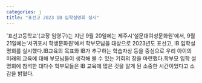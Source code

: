 ```yaml
---
categories: j
title: "표선고 2023 IB 입학설명회 실시"
---
```

‘표선고등학교’(교장 임영구)는 지난 9월 20일에는 제주시‘설문대여성문화원’에서, 9월 21일에는‘서귀포시 학생문화원’에서 학부모님을 대상으로 2023년도 표선고, IB 입학설명회를 실시했다.IB교육의 목표와 IB가 추구하는 학습자상 등을 중심으로 우리 아이의 미래의 교육에 대해 부모님들이 생각해 볼 수 있는 기회의 장을 마련했다.학부모 입학 설명회에 참석한 대다수 학부모들은 IB 교육에 많은 것을 알게 된 소중한 시간이었다고 소감을 밝혔다.